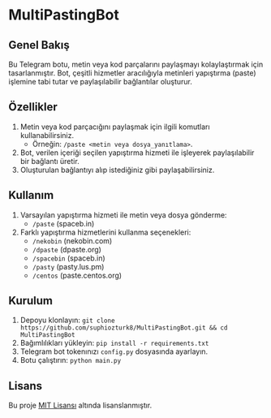 
# MultiPastingBot

## Genel Bakış
Bu Telegram botu, metin veya kod parçalarını paylaşmayı kolaylaştırmak için tasarlanmıştır. Bot, çeşitli hizmetler aracılığıyla metinleri yapıştırma (paste) işlemine tabi tutar ve paylaşılabilir bağlantılar oluşturur.

## Özellikler
1. Metin veya kod parçacığını paylaşmak için ilgili komutları kullanabilirsiniz.
    - Örneğin: `/paste <metin veya dosya_yanıtlama>`.
2. Bot, verilen içeriği seçilen yapıştırma hizmeti ile işleyerek paylaşılabilir bir bağlantı üretir.
3. Oluşturulan bağlantıyı alıp istediğiniz gibi paylaşabilirsiniz.

## Kullanım
1. Varsayılan yapıştırma hizmeti ile metin veya dosya gönderme:
    - `/paste` (spaceb.in)
2. Farklı yapıştırma hizmetlerini kullanma seçenekleri:
    - `/nekobin` (nekobin.com)
    - `/dpaste` (dpaste.org)
    - `/spacebin` (spaceb.in)
    - `/pasty` (pasty.lus.pm)
    - `/centos` (paste.centos.org)

## Kurulum
1. Depoyu klonlayın: `git clone https://github.com/suphiozturk8/MultiPastingBot.git && cd MultiPastingBot`
2. Bağımlılıkları yükleyin: `pip install -r requirements.txt`
3. Telegram bot tokenınızı `config.py` dosyasında ayarlayın.
4. Botu çalıştırın: `python main.py`

## Lisans
Bu proje [MIT Lisansı](LICENSE) altında lisanslanmıştır.